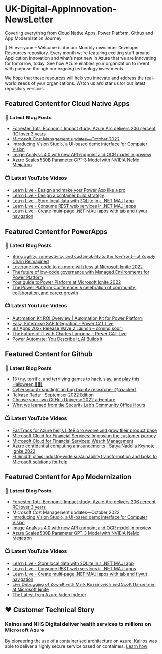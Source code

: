 # UK-Digital-AppInnovation-NewsLetter

Covering everything from Cloud Native Apps, Power Platform, Github and App Modernization Journey

👋 Hi everyone – Welcome to the our Monthly newsletter Developer Resources repository. Every month we’re featuring exciting stuff around Application Innovation and what’s next new in Azure that we are Innovating for tomorrow, today. See how Azure enables your organization to invent with purpose through our ongoing technology investments..


We hope that these resources will help you innovate and address the real-world needs of your organizations. Watch us and star us for our latest repository versions.

## Featured Content for Cloud Native Apps


### 📝 Latest Blog Posts

    
<!-- BLOGCNA:START -->
- [Forrester Total Economic Impact study: Azure Arc delivers 206 percent ROI over 3 years](https://azure.microsoft.com/blog/forrester-total-economic-impact-study-azure-arc-delivers-206-percent-roi-over-3-years/)
- [Microsoft Cost Management updates—October 2022](https://azure.microsoft.com/blog/microsoft-cost-management-updates-october-2022/)
- [Introducing Vision Studio, a UI-based demo interface for Computer Vision](https://azure.microsoft.com/blog/introducing-vision-studio-a-uibased-demo-interface-for-computer-vision/)
- [Image Analysis 4.0 with new API endpoint and OCR model in preview](https://azure.microsoft.com/blog/image-analysis-40-with-new-api-endpoint-and-ocr-model-in-preview/)
- [Azure Scales 530B Parameter GPT-3 Model with NVIDIA NeMo Megatron](https://azure.microsoft.com/blog/azure-scales-530b-parameter-gpt3-model-with-nvidia-nemo-megatron/)
<!-- BLOGCNA:END -->

### 📺 Latest YouTube Videos

 
<!-- YOUTUBECNA:START -->
- [Learn Live - Design and make your Power App like a pro](https://www.youtube.com/watch?v=VRi6bbZ_d-o)
- [Learn Live - Design a container build strategy](https://www.youtube.com/watch?v=tRvilI9AcG0)
- [Learn Live - Store local data with SQLite in a .NET MAUI app](https://www.youtube.com/watch?v=nK0rtoU_D2Q)
- [Learn Live - Consume REST web services in .NET MAUI apps](https://www.youtube.com/watch?v=MxImRQEWe_w)
- [Learn Live - Create multi-page .NET MAUI apps with tab and flyout navigation](https://www.youtube.com/watch?v=7ZeZD-iJFQw)
<!-- YOUTUBECNA:END -->

##  Featured Content for PowerApps
### 📝 Latest Blog Posts
<!-- BLOGPOWER:START -->
- [Bring agility, connectivity, and sustainability to the forefront—at Supply Chain Reimagined](https://cloudblogs.microsoft.com/dynamics365/bdm/2022/10/27/bring-agility-connectivity-and-sustainability-to-the-forefront-at-supply-chain-reimagined/)
- [Leverage low-code to do more with less at Microsoft Ignite 2022 ](https://cloudblogs.microsoft.com/powerplatform/2022/10/12/leverage-low-code-to-do-more-with-less-at-microsoft-ignite-2022/)
- [The future of low-code governance with Managed Environments for Power Platform](https://cloudblogs.microsoft.com/powerplatform/2022/10/12/the-future-of-low-code-governance-with-managed-environments-for-power-platform/)
- [Your guide to Power Platform at Microsoft Ignite 2022](https://cloudblogs.microsoft.com/powerplatform/2022/10/05/your-guide-to-power-platform-at-microsoft-ignite-2022/)
- [The Power Platform Conference: A celebration of community, collaboration, and career growth](https://cloudblogs.microsoft.com/powerplatform/2022/09/20/the-power-platform-conference-a-celebration-of-community-collaboration-and-career-growth/)
<!-- BLOGPOWER:END -->
 ### 📺 Latest YouTube Videos
    
<!-- YOUTUBEPOWER:START -->
- [Automation Kit ROI Overview | Automation Kit for Power Platform](https://www.youtube.com/watch?v=VNC0PWBTRwA)
- [Easy, Enterprise SAP Integration - Power CAT Live](https://www.youtube.com/watch?v=WPaODhTnNBU)
- [Biz Apps 2022 Release Wave 2 Launch – coming soon!](https://www.youtube.com/watch?v=GfszaIHVdT8)
- [The Future of IT with Charles Lamanna - Power CAT Live](https://www.youtube.com/watch?v=pvQYPmjiGmQ)
- [Power Automate: You Describe It, AI Builds It](https://www.youtube.com/watch?v=9lnDnxLcis4)
<!-- YOUTUBEPOWER:END -->

##  Featured Content for Github
### 📝 Latest Blog Posts
<!-- BLOGGITHUB:START -->
- [13 tiny, terrific, and terrifying games to hack, slay, and play this Halloween 🧛🏻‍♀️](https://github.blog/2022-10-29-thirteen-tiny-terrific-and-terrifying-games-to-hack-slay-and-play-this-halloween/)
- [Cybersecurity spotlight on bug bounty researcher @ahacker1](https://github.blog/2022-10-28-cybersecurity-spotlight-on-bug-bounty-researcher-ahacker1/)
- [Release Radar · September 2022 Edition](https://github.blog/2022-10-28-release-radar-sept-2022/)
- [Choose your own GitHub Universe 2022 adventure](https://github.blog/2022-10-27-choose-your-own-github-universe-2022-adventure/)
- [What we learned from the Security Lab’s Community Office Hours](https://github.blog/2022-10-27-what-we-learned-from-the-security-labs-community-office-hours/)
<!-- BLOGGITHUB:END -->
### 📺 Latest YouTube Videos
<!-- YOUTUBEGITHUB:START -->
- [FastTrack for Azure helps LifeBio to evolve and grow their product base](https://www.youtube.com/watch?v=2dmzv4R_Kls)
- [Microsoft Cloud for Financial Services: Improving the customer journey](https://www.youtube.com/watch?v=CjUbQe1ys0c)
- [Microsoft Cloud for Financial Services: Wealth Management](https://www.youtube.com/watch?v=5JW9F8g7_6s)
- [Azure confidential computing announcements | Satya Nadella Keynote Ignite 2022](https://www.youtube.com/watch?v=ulNtbG_EZUI)
- [FLSmidth plans industry-wide sustainability transformation and looks to Microsoft solutions for help](https://www.youtube.com/watch?v=V5Br8Xv4BNE)
<!-- YOUTUBEGITHUB:END -->
##  Featured Content for App Modernization
### 📝 Latest Blog Posts
<!-- BLOGAPPMOD:START -->
- [Forrester Total Economic Impact study: Azure Arc delivers 206 percent ROI over 3 years](https://azure.microsoft.com/blog/forrester-total-economic-impact-study-azure-arc-delivers-206-percent-roi-over-3-years/)
- [Microsoft Cost Management updates—October 2022](https://azure.microsoft.com/blog/microsoft-cost-management-updates-october-2022/)
- [Introducing Vision Studio, a UI-based demo interface for Computer Vision](https://azure.microsoft.com/blog/introducing-vision-studio-a-uibased-demo-interface-for-computer-vision/)
- [Image Analysis 4.0 with new API endpoint and OCR model in preview](https://azure.microsoft.com/blog/image-analysis-40-with-new-api-endpoint-and-ocr-model-in-preview/)
- [Azure Scales 530B Parameter GPT-3 Model with NVIDIA NeMo Megatron](https://azure.microsoft.com/blog/azure-scales-530b-parameter-gpt3-model-with-nvidia-nemo-megatron/)
<!-- BLOGAPPMOD:END -->
### 📺 Latest YouTube Videos
<!-- YOUTUBEAPPMOD:START -->
- [Learn Live - Store local data with SQLite in a .NET MAUI app](https://www.youtube.com/watch?v=nK0rtoU_D2Q)
- [Learn Live - Consume REST web services in .NET MAUI apps](https://www.youtube.com/watch?v=MxImRQEWe_w)
- [Learn Live - Create multi-page .NET MAUI apps with tab and flyout navigation](https://www.youtube.com/watch?v=7ZeZD-iJFQw)
- [Live Debugging of ZoomIt with Mark Russinovich and Scott Hanselman at Microsoft Ignite](https://www.youtube.com/watch?v=tGw8F2d7ans)
- [The Latest from Azure Video Indexer](https://www.youtube.com/watch?v=PICwbAfRWnk)
<!-- YOUTUBEAPPMOD:END -->


## ♥️ Customer Technical Story 

### Kainos and NHS Digital deliver health services to millions on Microsoft Azure

By pioneering the use of a containerized architecture on Azure, Kainos was able to deliver a highly secure service based on containers. [Learn how](https://customers.microsoft.com/en-us/story/1368348549535774520-kainos-and-nhs-digital-deliver-health-services-to-millions-on-microsoft-azure)


